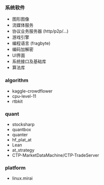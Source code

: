 
### 系统软件

- 图形图像
- 流媒体服务
- 协议业务服务器 (http/p2p/...)
- 游戏引擎
- 编程语言 (fragbyte)
- 编码加解密
- UI界面
- 系统接口及基础库
- 算法库

### algorithm

- kaggle-crowdflower
- cpu-level-11
- rtbkit

### quant

- stocksharp
- quantbox
- quanter
- hf_plat_at
- Lean
- at_strategy
- CTP-MarketDataMachine/CTP-TradeServer

### platform

- linux.mirai
